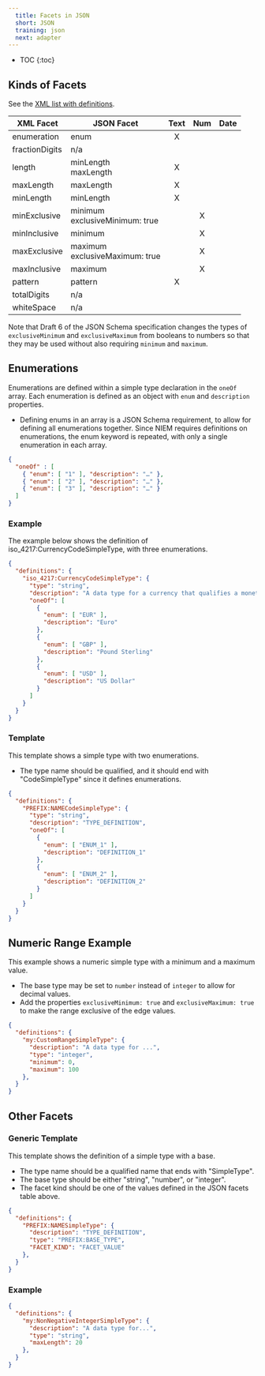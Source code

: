 ```yaml
---
  title: Facets in JSON
  short: JSON
  training: json
  next: adapter
---
```


- TOC
{:toc}

## Kinds of Facets

See the [XML list with definitions](.#kinds-of-facets).

| XML Facet      | JSON Facet | Text | Num | Date |
| -------------- | ---------- |:----:|:---:|:----:|
| enumeration    | enum       |   X  |     |      |
| fractionDigits | n/a        |      |     |      |
| length         | minLength<br>maxLength| X | |  |
| maxLength      | maxLength  |   X  |     |      |
| minLength      | minLength  |   X  |     |      |
| minExclusive   | minimum<br>exclusiveMinimum: true |  | X |   |
| minInclusive   | minimum    |      |  X  |      |
| maxExclusive   | maximum<br>exclusiveMaximum: true |  | X |   |
| maxInclusive   | maximum    |      |  X  |      |
| pattern        | pattern    |   X  |     |      |
| totalDigits    | n/a        |      |     |      |
| whiteSpace     | n/a        |      |     |      |

Note that Draft 6 of the JSON Schema specification changes the types of `exclusiveMinimum` and `exclusiveMaximum` from booleans to numbers so that they may be used without also requiring `minimum` and `maximum`.

## Enumerations

Enumerations are defined within a simple type declaration in the `oneOf` array.  Each enumeration is defined as an object with `enum` and `description` properties.

- Defining enums in an array is a JSON Schema requirement, to allow for defining all enumerations together.  Since NIEM requires definitions on enumerations, the enum keyword is repeated, with only a single enumeration in each array.

```json
{
  "oneOf" : [
    { "enum": [ "1" ], "description": "…" },
    { "enum": [ "2" ], "description": "…" },
    { "enum": [ "3" ], "description": "…" }
  ]
}
```

### Example

The example below shows the definition of iso_4217:CurrencyCodeSimpleType, with three enumerations.

```json
{
  "definitions": {
    "iso_4217:CurrencyCodeSimpleType": {
      "type": "string",
      "description": "A data type for a currency that qualifies a monetary amount.",
      "oneOf": [
        {
          "enum": [ "EUR" ],
          "description": "Euro"
        },
        {
          "enum": [ "GBP" ],
          "description": "Pound Sterling"
        },
        {
          "enum": [ "USD" ],
          "description": "US Dollar"
        }
      ]
    }
  }
}
```

### Template

This template shows a simple type with two enumerations.

- The type name should be qualified, and it should end with "CodeSimpleType" since it defines enumerations.

```json
{
  "definitions": {
    "PREFIX:NAMECodeSimpleType": {
      "type": "string",
      "description": "TYPE_DEFINITION",
      "oneOf": [
        {
          "enum": [ "ENUM_1" ],
          "description": "DEFINITION_1"
        },
        {
          "enum": [ "ENUM_2" ],
          "description": "DEFINITION_2"
        }
      ]
    }
  }
}
```

## Numeric Range Example

This example shows a numeric simple type with a minimum and a maximum value.

- The base type may be set to `number` instead of `integer` to allow for decimal values.
- Add the properties `exclusiveMinimum: true` and `exclusiveMaximum: true` to make the range exclusive of the edge values.

```json
{
  "definitions": {
    "my:CustomRangeSimpleType": {
      "description": "A data type for ...",
      "type": "integer",
      "minimum": 0,
      "maximum": 100
    },
  }
}
```

## Other Facets

### Generic Template

This template shows the definition of a simple type with a base.

- The type name should be a qualified name that ends with "SimpleType".
- The base type should be either "string", "number", or "integer".
- The facet kind should be one of the values defined in the JSON facets table above.

```json
{
  "definitions": {
    "PREFIX:NAMESimpleType": {
      "description": "TYPE_DEFINITION",
      "type": "PREFIX:BASE_TYPE",
      "FACET_KIND": "FACET_VALUE"
    },
  }
}
```

### Example

```json
{
  "definitions": {
    "my:NonNegativeIntegerSimpleType": {
      "description": "A data type for...",
      "type": "string",
      "maxLength": 20
    },
  }
}
```
